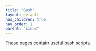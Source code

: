 ```yaml
---
title: "Bash"
layout: default
has_children: true
nav_order: 1
parent: "Linux"
---
```


These pages contain useful bash scripts.
